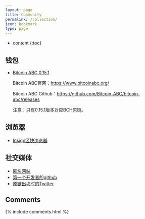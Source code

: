 ```yaml
---
layout: page
title: Community
permalink: /collection/
icon: bookmark
type: page
---
```


* content
{:toc}

## 钱包

* [Bitcoin ABC 0.15.1](https://download.bitcoinabc.org/0.15.1/)

    Bitcoin ABC官网：https://www.bitcoinabc.org/
    
    Bitcoin ABC Github：https://github.com/Bitcoin-ABC/bitcoin-abc/releases
    
	注意：只有0.15.1版本对应BCH原链。

## 浏览器

* [Insign区块浏览器](https://oldbcl.truevisionofsatoshi.com)


## 社交媒体

* [匿名网站](http://bitcoinclashic.org/)
* [第一个开发者的github](https://github.com/Bitcoin-Clashic)
* [原链出块时的Twitter](https://twitter.com/BitcoinClashic)



## Comments

{% include comments.html %}
